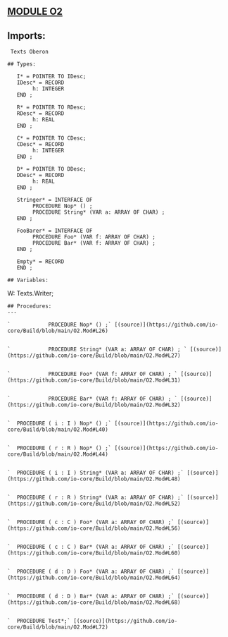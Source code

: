 
## [MODULE O2](https://github.com/io-core/Build/blob/main/O2.Mod)

  ## Imports:
` Texts Oberon`

```
## Types:
```
 
       I* = POINTER TO IDesc;
       IDesc* = RECORD
            h: INTEGER
       END ;

       R* = POINTER TO RDesc;
       RDesc* = RECORD
            h: REAL
       END ;

       C* = POINTER TO CDesc;
       CDesc* = RECORD
            h: INTEGER
       END ;

       D* = POINTER TO DDesc;
       DDesc* = RECORD
            h: REAL
       END ;

       Stringer* = INTERFACE OF
            PROCEDURE Nop* () ;
            PROCEDURE String* (VAR a: ARRAY OF CHAR) ; 
       END ;

       FooBarer* = INTERFACE OF
            PROCEDURE Foo* (VAR f: ARRAY OF CHAR) ; 
            PROCEDURE Bar* (VAR f: ARRAY OF CHAR) ; 
       END ;

       Empty* = RECORD
       END ;

```
## Variables:
```
 W: Texts.Writer;

```
## Procedures:
---

`            PROCEDURE Nop* () ;` [(source)](https://github.com/io-core/Build/blob/main/O2.Mod#L26)


`            PROCEDURE String* (VAR a: ARRAY OF CHAR) ; ` [(source)](https://github.com/io-core/Build/blob/main/O2.Mod#L27)


`            PROCEDURE Foo* (VAR f: ARRAY OF CHAR) ; ` [(source)](https://github.com/io-core/Build/blob/main/O2.Mod#L31)


`            PROCEDURE Bar* (VAR f: ARRAY OF CHAR) ; ` [(source)](https://github.com/io-core/Build/blob/main/O2.Mod#L32)


`  PROCEDURE ( i : I ) Nop* () ;` [(source)](https://github.com/io-core/Build/blob/main/O2.Mod#L40)


`  PROCEDURE ( r : R ) Nop* () ;` [(source)](https://github.com/io-core/Build/blob/main/O2.Mod#L44)


`  PROCEDURE ( i : I ) String* (VAR a: ARRAY OF CHAR) ;` [(source)](https://github.com/io-core/Build/blob/main/O2.Mod#L48)


`  PROCEDURE ( r : R ) String* (VAR a: ARRAY OF CHAR) ;` [(source)](https://github.com/io-core/Build/blob/main/O2.Mod#L52)


`  PROCEDURE ( c : C ) Foo* (VAR a: ARRAY OF CHAR) ;` [(source)](https://github.com/io-core/Build/blob/main/O2.Mod#L56)


`  PROCEDURE ( c : C ) Bar* (VAR a: ARRAY OF CHAR) ;` [(source)](https://github.com/io-core/Build/blob/main/O2.Mod#L60)


`  PROCEDURE ( d : D ) Foo* (VAR a: ARRAY OF CHAR) ;` [(source)](https://github.com/io-core/Build/blob/main/O2.Mod#L64)


`  PROCEDURE ( d : D ) Bar* (VAR a: ARRAY OF CHAR) ;` [(source)](https://github.com/io-core/Build/blob/main/O2.Mod#L68)


`  PROCEDURE Test*;` [(source)](https://github.com/io-core/Build/blob/main/O2.Mod#L72)

